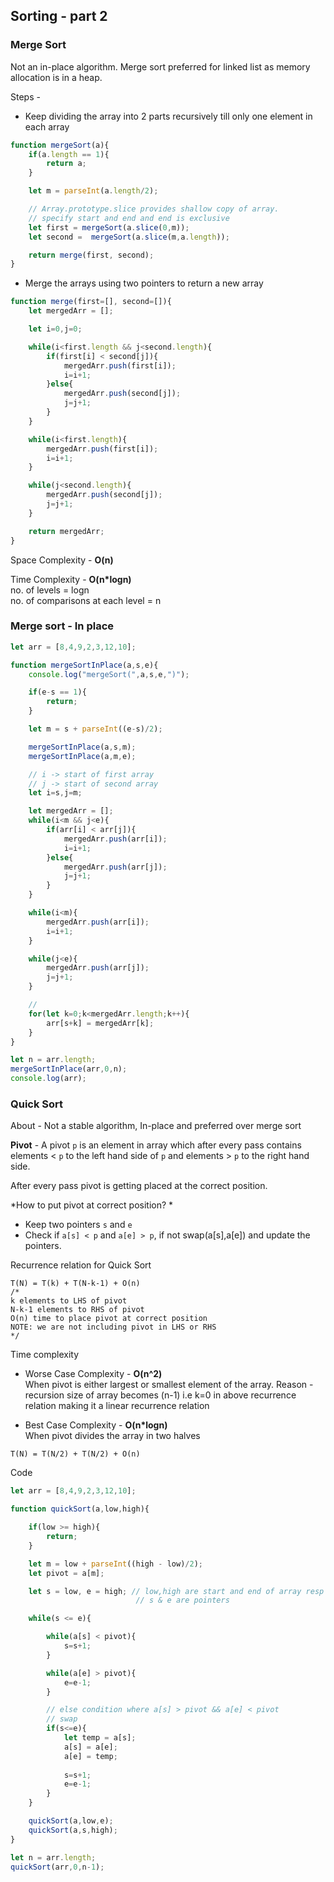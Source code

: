 ## Sorting - part 2

### Merge Sort

Not an in-place algorithm. Merge sort preferred for linked list as memory allocation is in a heap.

Steps -

- Keep dividing the array into 2 parts recursively till only one element in each array

```javascript
function mergeSort(a){
    if(a.length == 1){
        return a;
    }

    let m = parseInt(a.length/2);

    // Array.prototype.slice provides shallow copy of array. 
    // specify start and end and end is exclusive
    let first = mergeSort(a.slice(0,m));
    let second =  mergeSort(a.slice(m,a.length));

    return merge(first, second);
}

```

- Merge the arrays using two pointers to return a new array 

```javascript
function merge(first=[], second=[]){
    let mergedArr = [];

    let i=0,j=0;

    while(i<first.length && j<second.length){
        if(first[i] < second[j]){
            mergedArr.push(first[i]);
            i=i+1;
        }else{
            mergedArr.push(second[j]);
            j=j+1;
        }
    }

    while(i<first.length){
        mergedArr.push(first[i]);
        i=i+1;
    }

    while(j<second.length){
        mergedArr.push(second[j]);
        j=j+1;
    }

    return mergedArr;
}
```

Space Complexity - **O(n)**

Time Complexity - **O(n*logn)** 
<br> no. of levels = logn 
<br> no. of comparisons at each level = n


### Merge sort - In place

```javascript
let arr = [8,4,9,2,3,12,10];

function mergeSortInPlace(a,s,e){
    console.log("mergeSort(",a,s,e,")");

    if(e-s == 1){
        return;
    }

    let m = s + parseInt((e-s)/2);

    mergeSortInPlace(a,s,m);
    mergeSortInPlace(a,m,e);

    // i -> start of first array
    // j -> start of second array
    let i=s,j=m;

    let mergedArr = [];
    while(i<m && j<e){
        if(arr[i] < arr[j]){
            mergedArr.push(arr[i]);
            i=i+1;
        }else{
            mergedArr.push(arr[j]);
            j=j+1;
        }
    }

    while(i<m){
        mergedArr.push(arr[i]);
        i=i+1;
    }

    while(j<e){
        mergedArr.push(arr[j]);
        j=j+1;
    }

    // 
    for(let k=0;k<mergedArr.length;k++){
        arr[s+k] = mergedArr[k];
    }
}

let n = arr.length;
mergeSortInPlace(arr,0,n);
console.log(arr);
```

### Quick Sort

About - Not a stable algorithm, In-place and preferred over merge sort

**Pivot** - A pivot `p` is an element in array which after every pass contains elements < `p` to the left hand side of `p` and elements > `p` to the right hand side. 

After every pass pivot is getting placed at the correct position.

*How to put pivot at correct position? *
<br>
- Keep two pointers `s` and `e`
- Check if `a[s] < p` and `a[e] > p`, if not swap(a[s],a[e]) and update the pointers.

Recurrence relation for Quick Sort
```
T(N) = T(k) + T(N-k-1) + O(n) 
/* 
k elements to LHS of pivot 
N-k-1 elements to RHS of pivot 
O(n) time to place pivot at correct position
NOTE: we are not including pivot in LHS or RHS
*/
```

Time complexity

- Worse Case Complexity - **O(n^2)** <br>
When pivot is either largest or smallest element of the array. Reason - recursion size of array becomes (n-1) i.e k=0 in above recurrence relation making it a linear recurrence relation

- Best Case Complexity - **O(n*logn)** <br>
When pivot divides the array in two halves
```
T(N) = T(N/2) + T(N/2) + O(n)
```

Code

```javascript
let arr = [8,4,9,2,3,12,10];

function quickSort(a,low,high){

    if(low >= high){
        return;
    }

    let m = low + parseInt((high - low)/2);
    let pivot = a[m];

    let s = low, e = high; // low,high are start and end of array resp
                            // s & e are pointers 

    while(s <= e){

        while(a[s] < pivot){
            s=s+1;
        }

        while(a[e] > pivot){
            e=e-1;
        }

        // else condition where a[s] > pivot && a[e] < pivot
        // swap
        if(s<=e){
            let temp = a[s];
            a[s] = a[e];
            a[e] = temp;
    
            s=s+1;
            e=e-1;
        }
    }

    quickSort(a,low,e);
    quickSort(a,s,high);
}

let n = arr.length;
quickSort(arr,0,n-1);
```

















